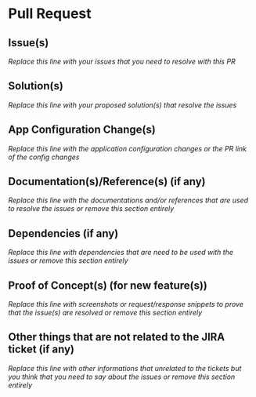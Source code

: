# Pull Request

## Issue(s)

_Replace this line with your issues that you need to resolve with this PR_

## Solution(s)

_Replace this line with your proposed solution(s) that resolve the issues_

## App Configuration Change(s)

_Replace this line with the application configuration changes or the PR link of the config changes_

## Documentation(s)/Reference(s) (if any)

_Replace this line with the documentations and/or references that are used to resolve the issues or remove this section entirely_

## Dependencies (if any)

_Replace this line with dependencies that are need to be used with the issues or remove this section entirely_

## Proof of Concept(s) (for new feature(s))

_Replace this line with screenshots or request/response snippets to prove that the issue(s) are resolved or remove this section entirely_

## Other things that are not related to the JIRA ticket (if any)

_Replace this line with other informations that unrelated to the tickets but you think that you need to say about the issues or remove this section entirely_
